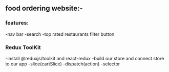 ## food ordering website:-

### features:
   -nav bar
   -search
   -top rated restaurants filter button

### Redux ToolKit
   -install @reduxjs/toolkit and react-redux
   -build our store and connect store to our app
   -slice(cartSlice)
   -dispatch(action)
   -selector